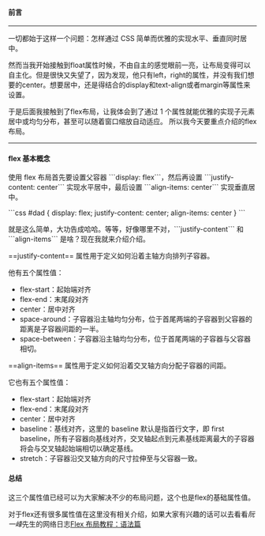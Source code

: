 #### 前言
---
一切都始于这样一个问题：怎样通过 CSS 简单而优雅的实现水平、垂直同时居中。

然而当我开始接触到float属性时候，不由自主的感觉眼前一亮，让布局变得可以自主化。但是很快又失望了，因为发现，他只有left，right的属性，并没有我们想要的center。想要居中，还是得结合的display和text-align或者margin等属性来设置。

于是后面我接触到了flex布局，让我体会到了通过 1 个属性就能优雅的实现子元素居中或均匀分布，甚至可以随着窗口缩放自动适应。
所以我今天要重点介绍的flex 布局。

---

#### flex 基本概念
使用 flex 布局首先要设置父容器 \`\`\`display: flex\`\`\`，然后再设置 \`\`\`justify-content: center\`\`\` 实现水平居中，最后设置 \`\`\`align-items: center\`\`\` 实现垂直居中。

\`\`\`css
#dad {
    display: flex;
    justify-content: center;
    align-items: center
}
\`\`\`

就是这么简单，大功告成哈哈。等等，好像哪里不对，\`\`\`justify-content\`\`\` 和 \`\`\`align-items\`\`\` 是啥？现在我就来介绍介绍。

==justify-content== 属性用于定义如何沿着主轴方向排列子容器。

他有五个属性值：
* flex-start：起始端对齐
* flex-end：末尾段对齐
* center：居中对齐
* space-around：子容器沿主轴均匀分布，位于首尾两端的子容器到父容器的距离是子容器间距的一半。
* space-between：子容器沿主轴均匀分布，位于首尾两端的子容器与父容器相切。


==align-items==
属性用于定义如何沿着交叉轴方向分配子容器的间距。

它也有五个属性值：
* flex-start：起始端对齐
* flex-end：末尾段对齐
* center：居中对齐
* baseline：基线对齐，这里的 baseline 默认是指首行文字，即 first baseline，所有子容器向基线对齐，交叉轴起点到元素基线距离最大的子容器将会与交叉轴起始端相切以确定基线。
* stretch：子容器沿交叉轴方向的尺寸拉伸至与父容器一致。

#### 总结
这三个属性值已经可以为大家解决不少的布局问题，这个也是flex的基础属性值。

对于flex还有很多属性值在这里没有相关介绍，如果大家有兴趣的话可以去看看*阮一峰*先生的网络日志[Flex 布局教程：语法篇](http://www.ruanyifeng.com/blog/2015/07/flex-grammar.html)